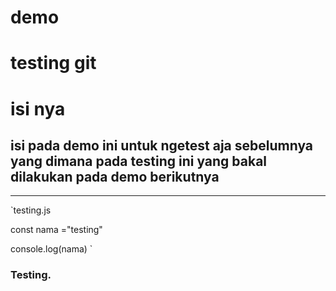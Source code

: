 # demo
# testing git
# isi nya

## isi pada demo ini untuk ngetest aja sebelumnya yang dimana pada testing ini yang bakal dilakukan pada demo berikutnya

---

`testing.js

const nama ="testing"

console.log(nama)
`
### Testing.

